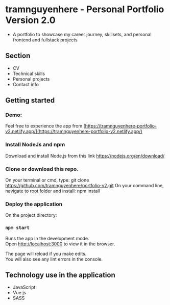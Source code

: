 # tramnguyenhere - Personal Portfolio Version 2.0

- A portfolio to showcase my career journey, skillsets, and personal frontend and fullstack projects

## Section

- CV
- Technical skills
- Personal projects
- Contact info

## Getting started

### Demo:

Feel free to experience the app from [https://tramnguyenhere-portfolio-v2.netlify.app/](https://tramnguyenhere-portfolio-v2.netlify.app/)

### Install NodeJs and npm

Download and install Node.js from this link https://nodejs.org/en/download/

### Clone or download this repo.

On your terminal or cmd, type: git clone https://github.com/tramnguyenhere/portfolio-v2.git
On your command line, navigate to root folder and install: npm install

### Deploy the application

On the project directory:

### `npm start`

Runs the app in the development mode.\
Open [http://localhost:3000](http://localhost:3000) to view it in the browser.

The page will reload if you make edits.\
You will also see any lint errors in the console.

## Technology use in the application

- JavaScript
- Vue.js
- SASS
